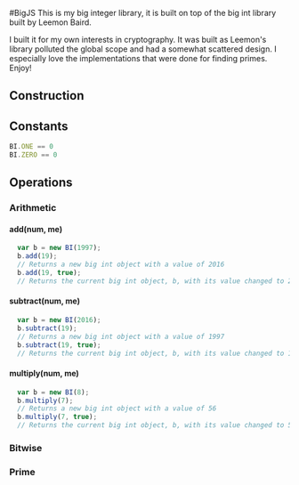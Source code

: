 #BigJS
This is my big integer library, it is built on top of the big int library built by Leemon Baird.

I built it for my own interests in cryptography. It was built as Leemon's library polluted the global scope and had a somewhat scattered design. I especially love the implementations that were done for finding primes. Enjoy!
## Construction


## Constants
```javascript
BI.ONE == 0
BI.ZERO == 0
```
## Operations
### Arithmetic
#### add(num, me)
```javascript
  var b = new BI(1997);
  b.add(19);
  // Returns a new big int object with a value of 2016
  b.add(19, true);
  // Returns the current big int object, b, with its value changed to 2016
```
#### subtract(num, me)
```javascript
  var b = new BI(2016);
  b.subtract(19);
  // Returns a new big int object with a value of 1997
  b.subtract(19, true);
  // Returns the current big int object, b, with its value changed to 1997
```
#### multiply(num, me)
```javascript
  var b = new BI(8);
  b.multiply(7);
  // Returns a new big int object with a value of 56
  b.multiply(7, true);
  // Returns the current big int object, b, with its value changed to 56
```

### Bitwise
### Prime
